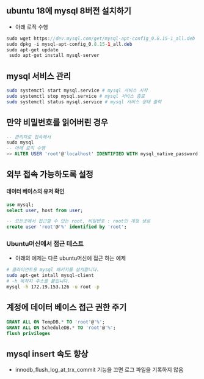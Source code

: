 ## ubuntu 18에 mysql 8버전 설치하기 
* 아래 로직 수행
```java
sudo wget https://dev.mysql.com/get/mysql-apt-config_0.8.15-1_all.deb
sudo dpkg -i mysql-apt-config_0.8.15-1_all.deb
sudo apt-get update
 sudo apt-get install mysql-server
```

## mysql 서비스 관리
```bash
sudo systemctl start mysql.service # mysql 서비스 시작
sudo systemctl stop mysql.service # mysql 서비스 종료
sudo systemctl status mysql.service # mysql 서비스 상태 출력
```

## 만약 비밀번호를 읽어버린 경우
```sql
-- 관리자로 접속해서 
sudo mysql
-- 아래 로직 수행
>> ALTER USER 'root'@'localhost' IDENTIFIED WITH mysql_native_password BY 'root';
```

## 외부 접속 가능하도록 설정
#### 데이터 베이스의 유저 확인
```sql
use mysql;
select user, host from user;
```
```sql
-- 모든곳에서 접근할 수 있는 root, 비밀번호 : root인 계정 생성
create user 'root'@'%' identified by 'root';
```
### Ubuntu머신에서 접근 테스트 
* 아래의 예제는 다른 ubuntu머신에 접근 하는 예제
```bash
# 클라이언트용 mysql 패키지를 설치합니다.
sudo apt-get intall mysql-client
# -h 목적지 주소를 붙입니다.
mysql -h 172.19.153.126 -u root -p
```
## 계정에 데이터 베이스 접근 권한 주기
```sql
GRANT ALL ON TempDB.* TO 'root'@'%';
GRANT ALL ON ScheduleDB.* TO 'root'@'%';
flush privileges
```

## mysql insert 속도 향상
* innodb_flush_log_at_trx_commit 기능을 끄면 로그 파일을 기록하지 않음